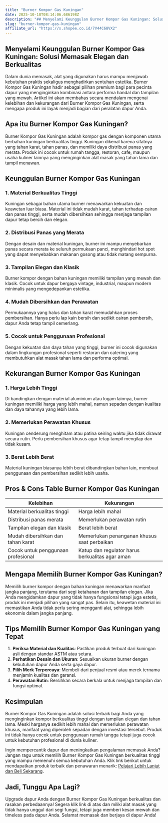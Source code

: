 ```yaml
---
title: "Burner Kompor Gas Kuningan"
date: 2025-10-18T08:14:06.686198Z
description: "## Menyelami Keunggulan Burner Kompor Gas Kuningan: Solusi Memasak Elegan dan Berkualitas..."
slug: "burner-kompor-gas-kuningan"
affiliate_url: "https://s.shopee.co.id/7V44C68VX2"
---
```

## Menyelami Keunggulan Burner Kompor Gas Kuningan: Solusi Memasak Elegan dan Berkualitas

Dalam dunia memasak, alat yang digunakan harus mampu menjawab kebutuhan praktis sekaligus menghadirkan sentuhan estetika. Burner Kompor Gas Kuningan hadir sebagai pilihan premium bagi para pecinta dapur yang menginginkan kombinasi antara performa handal dan tampilan yang mewah. Artikel ini akan membahas secara mendalam mengenai kelebihan dan kekurangan dari Burner Kompor Gas Kuningan, serta mengapa produk ini layak menjadi bagian dari peralatan dapur Anda.

## Apa itu Burner Kompor Gas Kuningan?

Burner Kompor Gas Kuningan adalah kompor gas dengan komponen utama berbahan kuningan berkualitas tinggi. Kuningan dikenal karena sifatnya yang tahan karat, tahan panas, dan memiliki daya distribusi panas yang merata. Produk ini cocok untuk rumah tangga, restoran, cafe, maupun usaha kuliner lainnya yang menginginkan alat masak yang tahan lama dan tampil menawan.

## Keunggulan Burner Kompor Gas Kuningan

### 1. Material Berkualitas Tinggi

Kuningan sebagai bahan utama burner menawarkan kekuatan dan keawetan luar biasa. Material ini tidak mudah karat, tahan terhadap cairan dan panas tinggi, serta mudah dibersihkan sehingga menjaga tampilan dapur tetap bersih dan elegan.

### 2. Distribusi Panas yang Merata

Dengan desain dan material kuningan, burner ini mampu menyebarkan panas secara merata ke seluruh permukaan panci, menghindari hot spot yang dapat menyebabkan makanan gosong atau tidak matang sempurna.

### 3. Tampilan Elegan dan Klasik

Burner kompor dengan bahan kuningan memiliki tampilan yang mewah dan klasik. Cocok untuk dapur bergaya vintage, industrial, maupun modern minimalis yang mengedepankan estetika.

### 4. Mudah Dibersihkan dan Perawatan

Permukaannya yang halus dan tahan karat memudahkan proses pembersihan. Hanya perlu lap kain bersih dan sedikit cairan pembersih, dapur Anda tetap tampil cemerlang.

### 5. Cocok untuk Penggunaan Profesional

Dengan kekuatan dan daya tahan yang tinggi, burner ini cocok digunakan dalam lingkungan profesional seperti restoran dan catering yang membutuhkan alat masak tahan lama dan performa optimal.

## Kekurangan Burner Kompor Gas Kuningan

### 1. Harga Lebih Tinggi

Di bandingkan dengan material aluminium atau logam lainnya, burner kuningan memiliki harga yang lebih mahal, namun sepadan dengan kualitas dan daya tahannya yang lebih lama.

### 2. Memerlukan Perawatan Khusus

Kuningan cenderung menghitam atau patina seiring waktu jika tidak dirawat secara rutin. Perlu pembersihan khusus agar tetap tampil mengilap dan tidak kusam.

### 3. Berat Lebih Berat

Material kuningan biasanya lebih berat dibandingkan bahan lain, membuat penggunaan dan pembersihan sedikit lebih usaha.

## Pros & Cons Table Burner Kompor Gas Kuningan

| Kelebihan                               | Kekurangan                                   |
|------------------------------------------|----------------------------------------------|
| Material berkualitas tinggi            | Harga lebih mahal                          |
| Distribusi panas merata                | Memerlukan perawatan rutin               |
| Tampilan elegan dan klasik             | Berat lebih berat                       |
| Mudah dibersihkan dan tahan karat     | Memerlukan penanganan khusus saat perbaikan |
| Cocok untuk penggunaan profesional    | Katup dan regulator harus berkualitas agar aman |

## Mengapa Memilih Burner Kompor Gas Kuningan?

Memilih burner kompor dengan bahan kuningan menawarkan manfaat jangka panjang, terutama dari segi ketahanan dan tampilan elegan. Jika Anda mengidamkan dapur yang tidak hanya fungsional tetapi juga estetis, produk ini menjadi pilihan yang sangat pas. Selain itu, keawetan material ini memastikan Anda tidak perlu sering mengganti alat, sehingga lebih ekonomis dalam jangka panjang.

## Tips Memilih Burner Kompor Gas Kuningan yang Tepat

1. **Periksa Material dan Kualitas**: Pastikan produk terbuat dari kuningan asli dengan standar ASTM atau setara.
2. **Perhatikan Desain dan Ukuran**: Sesuaikan ukuran burner dengan kebutuhan dapur Anda serta gaya dapur.
3. **Pilih Merk Terpercaya**: Membeli dari penjual resmi atau merek ternama menjamin kualitas dan garansi.
4. **Perawatan Rutin**: Bersihkan secara berkala untuk menjaga tampilan dan fungsi optimal.

## Kesimpulan

Burner Kompor Gas Kuningan adalah solusi terbaik bagi Anda yang menginginkan kompor berkualitas tinggi dengan tampilan elegan dan tahan lama. Meski harganya sedikit lebih mahal dan memerlukan perawatan khusus, manfaat yang diperoleh sepadan dengan investasi tersebut. Produk ini tidak hanya cocok untuk penggunaan rumah tangga tetapi juga cocok untuk kebutuhan profesional di dunia kuliner.

Ingin mempercantik dapur dan meningkatkan pengalaman memasak Anda? Jangan ragu untuk memilih Burner Kompor Gas Kuningan berkualitas tinggi yang mampu memenuhi semua kebutuhan Anda. Klik link berikut untuk mendapatkan produk terbaik dan penawaran menarik: [Pelajari Lebih Lanjut dan Beli Sekarang](https://s.shopee.co.id/7V44C68VX2). 

## Jadi, Tunggu Apa Lagi?

Upgrade dapur Anda dengan Burner Kompor Gas Kuningan berkualitas dan rasakan perbedaannya! Segera klik link di atas dan miliki alat masak yang tidak hanya unggul dari segi fungsi, tetapi juga memberi kesan mewah dan timeless pada dapur Anda. Selamat memasak dan berjaya di dapur Anda!